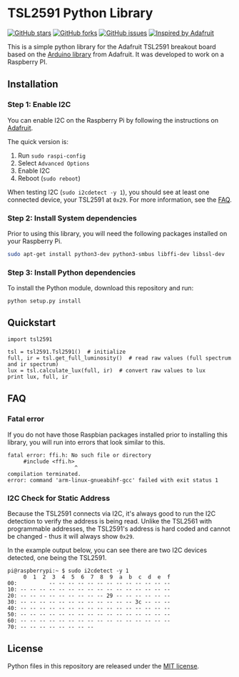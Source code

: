 # TSL2591 Python Library

[![GitHub stars](https://img.shields.io/github/stars/maxlklaxl/python-tsl2591.svg)](https://github.com/maxlklaxl/python-tsl2591/stargazers)
[![GitHub forks](https://img.shields.io/github/forks/maxlklaxl/python-tsl2591.svg)](https://github.com/maxlklaxl/python-tsl2591/network)
[![GitHub issues](https://img.shields.io/github/issues/maxlklaxl/python-tsl2591.svg)](https://github.com/maxlklaxl/python-tsl2591/issues)
[![Inspired by Adafruit](https://img.shields.io/badge/Inspired%20by-adafruit-blue.svg)](https://gitgud.io/adafruit/Adafruit_TSL2591_Library)

This is a simple python library for the Adafruit TSL2591 breakout board based on the [Arduino library](https://github.com/adafruit/Adafruit_TSL2591_Library) from Adafruit. It was developed to work on a Raspberry PI.

## Installation

### Step 1: Enable I2C

You can enable I2C on the Raspberry Pi by following the instructions on [Adafruit](https://learn.adafruit.com/adafruits-raspberry-pi-lesson-4-gpio-setup/configuring-i2c).

The quick version is:

1. Run `sudo raspi-config`
2. Select `Advanced Options`
3. Enable I2C
4. Reboot (`sudo reboot`)

When testing I2C (`sudo i2cdetect -y 1`), you should see at least one connected device, your TSL2591 at `0x29`. For more information, see the [FAQ](#i2c-check-for-static-address).

### Step 2: Install System dependencies

Prior to using this library, you will need the following packages installed on your Raspberry Pi.

```bash
sudo apt-get install python3-dev python3-smbus libffi-dev libssl-dev
```

### Step 3: Install Python dependencies

To install the Python module, download this repository and run:

```
python setup.py install
```

## Quickstart

```
import tsl2591

tsl = tsl2591.Tsl2591()  # initialize
full, ir = tsl.get_full_luminosity()  # read raw values (full spectrum and ir spectrum)
lux = tsl.calculate_lux(full, ir)  # convert raw values to lux
print lux, full, ir
```

## FAQ

### Fatal error

If you do not have those Raspbian packages installed prior to installing this library, you will run into errors that look similar to this.

```
fatal error: ffi.h: No such file or directory
     #include <ffi.h>
                     ^
compilation terminated.
error: command 'arm-linux-gnueabihf-gcc' failed with exit status 1
```

### I2C Check for Static Address

Because the TSL2591 connects via I2C, it's always good to run the I2C detection to verify the address is being read. Unlike the TSL2561 with programmable addresses, the TSL2591's address is hard coded and cannot be changed - thus it will always show `0x29`.

In the example output below, you can see there are two I2C devices detected, one being the TSL2591.

```
pi@raspberrypi:~ $ sudo i2cdetect -y 1
     0  1  2  3  4  5  6  7  8  9  a  b  c  d  e  f
00:          -- -- -- -- -- -- -- -- -- -- -- -- --
10: -- -- -- -- -- -- -- -- -- -- -- -- -- -- -- --
20: -- -- -- -- -- -- -- -- -- 29 -- -- -- -- -- --
30: -- -- -- -- -- -- -- -- -- -- -- -- 3c -- -- --
40: -- -- -- -- -- -- -- -- -- -- -- -- -- -- -- --
50: -- -- -- -- -- -- -- -- -- -- -- -- -- -- -- --
60: -- -- -- -- -- -- -- -- -- -- -- -- -- -- -- --
70: -- -- -- -- -- -- -- --
```

## License

Python files in this repository are released under the [MIT license](LICENSE.md).
